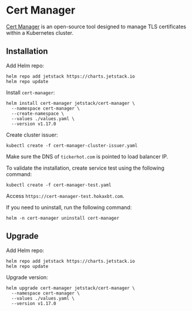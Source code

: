 # Cert Manager

[Cert Manager](https://cert-manager.io/docs/) is an open-source tool designed to
manage TLS certificates within a Kubernetes cluster.

## Installation

Add Helm repo:

```shell
helm repo add jetstack https://charts.jetstack.io
helm repo update
```

Install `cert-manager`:

```shell
helm install cert-manager jetstack/cert-manager \
  --namespace cert-manager \
  --create-namespace \
  --values ./values.yaml \
  --version v1.17.0
```

Create cluster issuer:

```shell
kubectl create -f cert-manager-cluster-issuer.yaml
```

Make sure the DNS of `tickerhot.com` is pointed to load balancer IP.

To validate the installation, create service test using the following command:

```shell
kubectl create -f cert-manager-test.yaml
```

Access `https://cert-manager-test.hokaxbt.com`.

If you need to uninstall, run the following command:

```shell
helm -n cert-manager uninstall cert-manager
```

## Upgrade

Add Helm repo:

```shell
helm repo add jetstack https://charts.jetstack.io
helm repo update
```

Upgrade version:

```shell
helm upgrade cert-manager jetstack/cert-manager \
  --namespace cert-manager \
  --values ./values.yaml \
  --version v1.17.0
```
